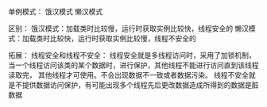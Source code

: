 单例模式：
饿汉模式
懒汉模式

区别：
饿汉模式：加载类时比较慢，运行时获取实例比较快，线程安全的
懒汉模式：加载类时比较快，运行时获取实例比较慢，线程不安全的

拓展：
线程安全和线程不安全：
线程安全就是多线程访问时，采用了加锁机制，当一个线程访问该类的某个数据时，进行保护，其他线程不能进行访问直到该线程读取完，
其他线程才可使用。不会出现数据不一致或者数据污染。
线程不安全就是不提供数据访问保护，有可能出现多个线程先后更改数据造成所得到的数据是脏数据